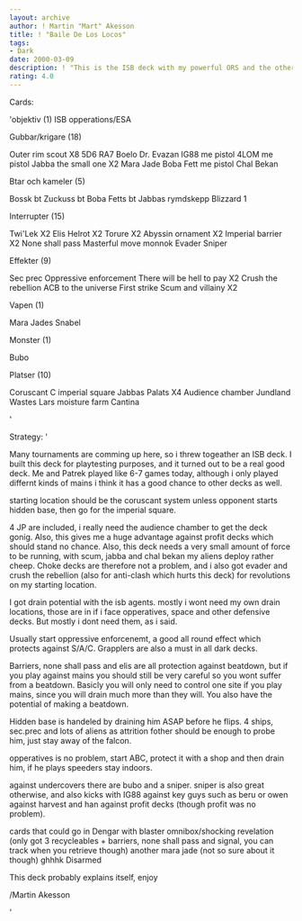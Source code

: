 ```yaml
---
layout: archive
author: ! Martin "Mart" Akesson
title: ! "Baile De Los Locos"
tags:
- Dark
date: 2000-03-09
description: ! "This is the ISB deck with my powerful ORS and the other mad aliens"
rating: 4.0
---
```

Cards: 

'objektiv (1)
ISB opperations/ESA

Gubbar/krigare (18)

Outer rim scout X8
5D6 RA7
Boelo
Dr. Evazan
IG88 me pistol
4LOM me pistol
Jabba the small one X2
Mara Jade
Boba Fett me pistol
Chal Bekan

Btar och kameler (5)

Bossk bt
Zuckuss bt
Boba Fetts bt
Jabbas rymdskepp
Blizzard 1

Interrupter (15)

Twi'Lek X2
Elis Helrot X2
Torure X2
Abyssin ornament X2
Imperial barrier X2
None shall pass
Masterful move
monnok
Evader
Sniper

Effekter (9)

Sec prec
Oppressive enforcement
There will be hell to pay X2
Crush the rebellion
ACB to the universe
First strike
Scum and villainy X2

Vapen (1)

Mara Jades Snabel

Monster (1)

Bubo

Platser (10)

Coruscant
C imperial square
Jabbas Palats X4
Audience chamber
Jundland Wastes
Lars moisture farm
Cantina

'

Strategy: '

Many tournaments are comming up here, so i threw togeather an ISB deck. I built this deck for playtesting purposes, and it turned out to be a real good deck. Me and Patrek played like 6-7 games today, although i only played differnt kinds of mains i think it has a good chance to other decks as well.

starting location should be the coruscant system unless opponent starts hidden base, then go for the imperial square.

4 JP are included, i really need the audience chamber to get the deck gonig. Also, this gives me a huge advantage against profit decks which should stand no chance. Also, this deck needs a very small amount of force to be running, with scum, jabba and chal bekan my aliens deploy rather cheep. Choke decks are therefore not a problem, and i also got evader and crush the rebellion (also for anti-clash which hurts this deck) for revolutions on my starting location.

I got drain potential with the isb agents. mostly i wont need my own drain locations, those are in if i face opperatives, space and other defensive decks. But mostly i dont need them, as i said.

Usually start oppressive enforcenemt, a good all round effect which protects against S/A/C. Grapplers are also a must in all dark decks.

Barriers, none shall pass and elis are all protection against beatdown, but if you play against mains you should still be very careful so you wont suffer from a beatdown. Basicly you will only need to control one site if you play mains, since you will drain much more than they will. You also have the potential of making a beatdown.

Hidden base is handeled by draining him ASAP before he flips. 4 ships, sec.prec and lots of aliens as attrition fother should be enough to probe him, just stay away of the falcon.

opperatives is no problem, start ABC, protect it with a shop and then drain him, if he plays speeders stay indoors.

against undercovers there are bubo and a sniper. sniper is also great otherwise, and also kicks with IG88 against key guys such as beru or owen against harvest and han against profit decks (though profit was no problem).

cards that could go in
Dengar with blaster
omnibox/shocking revelation (only got 3 recycleables + barriers, none shall pass and signal, you can track when you retrieve though)
another mara jade (not so sure about it though)
ghhhk
Disarmed

This deck probably explains itself, enjoy

/Martin Akesson

'